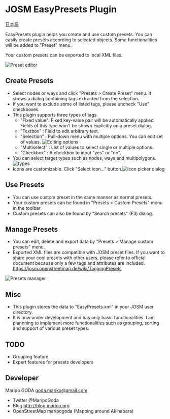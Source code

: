 # JOSM EasyPresets Plugin

[日本語](https://github.com/maripo/JOSM_easypresets/blob/master/README-ja.md)

EasyPresets plugin helps you create and use custom presets.
You can easily create presets according to selected objects. 
Some functionalities will be added to "Preset" menu.

Your custom presets can be exported to local XML files.

![Preset editor](https://github.com/maripo/JOSM_easypresets/blob/master/doc/img/en/preset_editor.png)

## Create Presets
* Select nodes or ways and click "Presets > Create Preset" menu. It shows a dialog containing tags extracted from the selection.
* If you want to exclude some of listed tags, please uncheck "Use" checkboxes.
* This plugin supports three types of tags.  
	* "Fixed value": Fixed key-value pair will be automatically applied. Fields of this type won't be shown explicitly on a preset dialog. 
	* "Textbox" : Field to edit arbitrary text.
	* "Selection" : Pull-down menu with multiple options. You can edit set of values. ![Editing options](https://github.com/maripo/JOSM_easypresets/blob/master/doc/img/en/options.png)
	* "Multiselect" : List of values to select single or multiple options. 
	* "Checkbox" : A checkbox to input "yes" or "no".
* You can select target types such as nodes, ways and multipolygons.![types](https://github.com/maripo/JOSM_easypresets/blob/master/doc/img/en/target_types.png)
* Icons are customizable. Click "Select icon..." button.![Icon picker dialog](https://github.com/maripo/JOSM_easypresets/blob/master/doc/img/en/icon_picker.png)

## Use Presets
* You can use custom preset in the same manner as normal presets.
* Your custom presets can be found in "Presets > Custom Presets" menu in the toolbar.
* Custom presets can also be found by "Search presets" (F3) dialog.

## Manage Presets
* You can edit, delete and export data by "Presets > Manage custom presets" menu.
* Exported XML files are compatible with JOSM preset files. If you want to share your cool presets with other users, please refer to official document because only a few tags and attributes are included. https://josm.openstreetmap.de/wiki/TaggingPresets

![Presets manager](https://github.com/maripo/JOSM_easypresets/blob/master/doc/img/en/manager.png) 

## Misc
* This plugin stores the data to "EasyPresets.xml" in your JOSM user directory.
* It is now under development and has only basic functionalities. I am plannning to implement more functionalities such as grouping, sorting and support of various preset types. 

## TODO
* Grouping feature
* Expert features for presets developers

## Developer
Maripo GODA <goda.mariko@gmail.com>
* Twitter @MaripoGoda
* Blog http://blog.maripo.org
* OpenStreetMap maripogoda (Mapping around Akihabara)